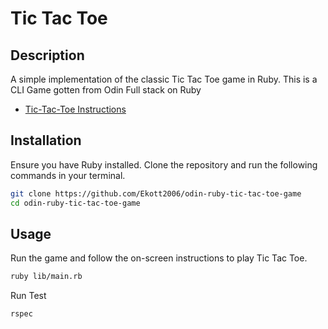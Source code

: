 # Tic Tac Toe

## Description

A simple implementation of the classic Tic Tac Toe game in Ruby.
This is a CLI Game gotten from Odin Full stack on Ruby

- [Tic-Tac-Toe Instructions](https://www.theodinproject.com/lessons/ruby-tic-tac-toe)

## Installation

Ensure you have Ruby installed. Clone the repository and run the following commands in your terminal.

```bash
git clone https://github.com/Ekott2006/odin-ruby-tic-tac-toe-game
cd odin-ruby-tic-tac-toe-game
```

## Usage

Run the game and follow the on-screen instructions to play Tic Tac Toe.

```bash
ruby lib/main.rb
```

Run Test

```bash
rspec
```
